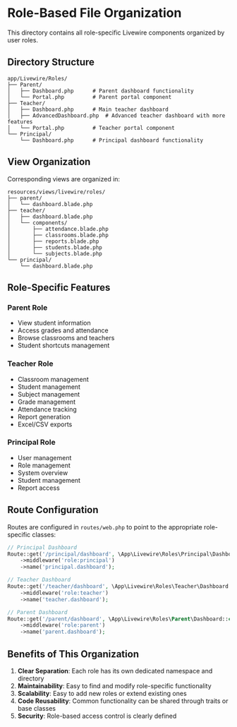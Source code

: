 # Role-Based File Organization

This directory contains all role-specific Livewire components organized by user roles.

## Directory Structure

```
app/Livewire/Roles/
├── Parent/
│   ├── Dashboard.php      # Parent dashboard functionality
│   └── Portal.php         # Parent portal component
├── Teacher/
│   ├── Dashboard.php      # Main teacher dashboard
│   ├── AdvancedDashboard.php  # Advanced teacher dashboard with more features
│   └── Portal.php         # Teacher portal component
└── Principal/
    └── Dashboard.php      # Principal dashboard functionality
```

## View Organization

Corresponding views are organized in:
```
resources/views/livewire/roles/
├── parent/
│   └── dashboard.blade.php
├── teacher/
│   ├── dashboard.blade.php
│   └── components/
│       ├── attendance.blade.php
│       ├── classrooms.blade.php
│       ├── reports.blade.php
│       ├── students.blade.php
│       └── subjects.blade.php
└── principal/
    └── dashboard.blade.php
```

## Role-Specific Features

### Parent Role
- View student information
- Access grades and attendance
- Browse classrooms and teachers
- Student shortcuts management

### Teacher Role
- Classroom management
- Student management
- Subject management
- Grade management
- Attendance tracking
- Report generation
- Excel/CSV exports

### Principal Role
- User management
- Role management
- System overview
- Student management
- Report access

## Route Configuration

Routes are configured in `routes/web.php` to point to the appropriate role-specific classes:

```php
// Principal Dashboard
Route::get('/principal/dashboard', \App\Livewire\Roles\Principal\Dashboard::class)
    ->middleware('role:principal')
    ->name('principal.dashboard');

// Teacher Dashboard
Route::get('/teacher/dashboard', \App\Livewire\Roles\Teacher\Dashboard::class)
    ->middleware('role:teacher')
    ->name('teacher.dashboard');

// Parent Dashboard
Route::get('/parent/dashboard', \App\Livewire\Roles\Parent\Dashboard::class)
    ->middleware('role:parent')
    ->name('parent.dashboard');
```

## Benefits of This Organization

1. **Clear Separation**: Each role has its own dedicated namespace and directory
2. **Maintainability**: Easy to find and modify role-specific functionality
3. **Scalability**: Easy to add new roles or extend existing ones
4. **Code Reusability**: Common functionality can be shared through traits or base classes
5. **Security**: Role-based access control is clearly defined
